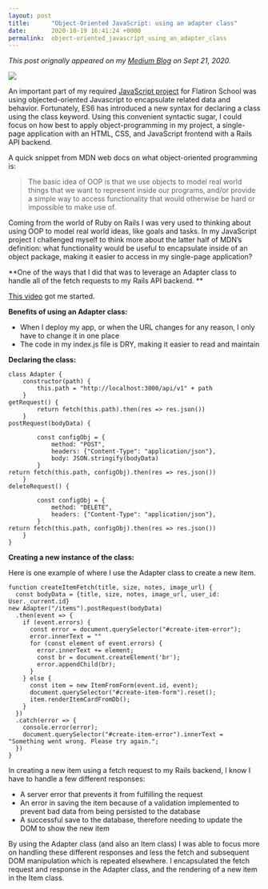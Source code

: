 ```yaml
---
layout: post
title:      "Object-Oriented JavaScript: using an adapter class"
date:       2020-10-19 16:41:24 +0000
permalink:  object-oriented_javascript_using_an_adapter_class
---
```



*This post orignally appeared on my [Medium Blog](https://medium.com/agi-coding-bootcamp/object-oriented-javascript-using-an-adapter-class-for-fetch-requests-and-responses-72c28fa6c7a1) on Sept 21, 2020.*


![](https://miro.medium.com/max/700/1*L98UqS0AM3sJq_Mt5Yk7sw.jpeg)


An important part of my required [JavaScript project](https://github.com/agiletkiewicz/virtual-swap-frontend) for Flatiron School was using objected-oriented Javascript to encapsulate related data and behavior. Fortunately, ES6 has introduced a new syntax for declaring a class using the class keyword. Using this convenient syntactic sugar, I could focus on how best to apply object-programming in my project, a single-page application with an HTML, CSS, and JavaScript frontend with a Rails API backend.

A quick snippet from MDN web docs on what object-oriented programming is:

> The basic idea of OOP is that we use objects to model real world things that we want to represent inside our programs, and/or provide a simple way to access functionality that would otherwise be hard or impossible to make use of.

Coming from the world of Ruby on Rails I was very used to thinking about using OOP to model real world ideas, like goals and tasks. In my JavaScript project I challenged myself to think more about the latter half of MDN’s definition: what functionality would be useful to encapsulate inside of an object package, making it easier to access in my single-page application?

**One of the ways that I did that was to leverage an Adapter class to handle all of the fetch requests to my Rails API backend. **

[This video](https://www.youtube.com/watch?v=seCqoRBCq9U&feature=youtu.be) got me started.

**Benefits of using an Adapter class:**
* When I deploy my app, or when the URL changes for any reason, I only have to change it in one place
* The code in my index.js file is DRY, making it easier to read and maintain

**Declaring the class:**


```
class Adapter {
    constructor(path) {
        this.path = "http://localhost:3000/api/v1" + path
    }
getRequest() {
        return fetch(this.path).then(res => res.json())
    }
postRequest(bodyData) {
        
        const configObj = {
            method: "POST",
            headers: {"Content-Type": "application/json"},
            body: JSON.stringify(bodyData)
        }
return fetch(this.path, configObj).then(res => res.json())
    }
deleteRequest() {
        
        const configObj = {
            method: "DELETE",
            headers: {"Content-Type": "application/json"},
        }
return fetch(this.path, configObj).then(res => res.json())
    }
}
```

**Creating a new instance of the class:**

Here is one example of where I use the Adapter class to create a new item.

```
function createItemFetch(title, size, notes, image_url) {
  const bodyData = {title, size, notes, image_url, user_id: User._current.id}
new Adapter("/items").postRequest(bodyData)
  .then(event => {
    if (event.errors) {
      const error = document.querySelector("#create-item-error");
      error.innerText = ""
      for (const element of event.errors) {
        error.innerText += element;
        const br = document.createElement('br');
        error.appendChild(br);
      }
    } else {
      const item = new ItemFromForm(event.id, event);
      document.querySelector("#create-item-form").reset();
      item.renderItemCardFromDb();
    }
  })
  .catch(error => {
    console.error(error);
    document.querySelector("#create-item-error").innerText = "Something went wrong. Please try again.";
  })
}
```

In creating a new item using a fetch request to my Rails backend, I know I have to handle a few different responses:
* A server error that prevents it from fulfilling the request
* An error in saving the item because of a validation implemented to prevent bad data from being persisted to the database
* A successful save to the database, therefore needing to update the DOM to show the new item

By using the Adapter class (and also an Item class) I was able to focus more on handling these different responses and less the fetch and subsequent DOM manipulation which is repeated elsewhere. I encapsulated the fetch request and response in the Adapter class, and the rendering of a new item in the Item class.
